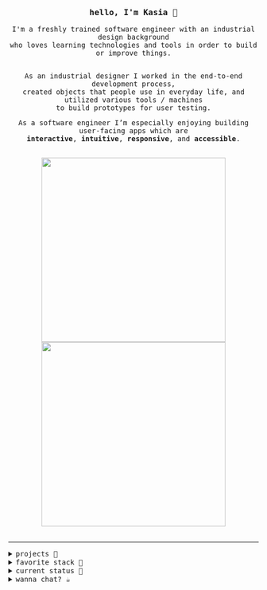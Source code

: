 <div align="center">
 <h3><samp>hello, I'm Kasia 👋</samp></h3>
<samp>
  I'm a freshly trained software engineer with an industrial design background <br>who loves learning technologies and tools in order to build or improve things.
 
 <br>As an industrial designer I worked in the end-to-end development process, <br>created objects that people use in everyday life, and utilized various tools / machines<br> to build prototypes for user testing.

  As a software engineer I’m especially enjoying building user-facing apps which are<br> **interactive**, **intuitive**, **responsive**, and **accessible**.<br>

 <br>

 <a href="https://github.com/KasiaKinga/math-for-pola">
  <img src="https://github.com/KasiaKinga/math-for-pola/blob/main/P+2.gif" width="370px" >
 </a>
 
 <a href="https://github.com/KasiaKinga/chat">
  <img src="https://github.com/KasiaKinga/chat/blob/main/company_readme.gif" width="370px" >
 </a>
 
</div>

 <br>
 <hr>

 <details>
   <summary><samp>projects 🎨</sammp></summary>

  <ui>
   <li><a href="https://github.com/KasiaKinga/countries-api"><samp><b><em>Countries</em></b> responsive web application to find details about countries<samp></a></li>
    <li><a href="https://github.com/async-awaitress"><samp><b><em>GRace</em></b> mobile app which encourages users to participate in sustainable challenges<samp></a></li>
   <li><a href="https://github.com/KasiaKinga/math-for-pola"><samp><b><em>P+</em></b> responsive game for kids aged 6 years old to practice maths operations<samp></a></li>
    <li><a href="https://github.com/KasiaKinga/chat"><samp><b><em>Company</em></b> realtime mobile app to interact and chat in a virtual study room<samp></a></li>
     <li><a href="https://github.com/KasiaKinga/Infinite-Scroll-Challenge01"><samp><b><em>Company</em></b> responsive application which displays Pins and allows infinite scrolling<samp></a></li>

 </details>
 
 <details>
  <summary><samp>favorite stack 🍪</sammp></summary> 

  `JavaScript` `React` `Reactive Native` `Redux` `Node.js` `Express` `Semantic UI` `HTML` `CSS` 
 </details>
  
 <details>
  <summary><samp>current status 👾</samp></summary> 
  <pre align="left">
  🌳 traversing the trees and other DS
  📕 reading “Accessibility for everyone” by Laura Kalbag</pre>
 </details>
  
 <details>
  <summary><samp>wanna chat? ☕️ </sammp></summary> 

  <a href="https://www.linkedin.com/in/kasia-gierat/">👉 Linkedin</a><br>
  👉 kasia.gierat@gmail.com
 </details>
